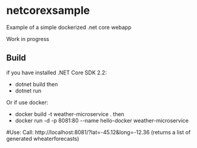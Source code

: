 # netcorexsample
Example of a simple dockerized .net core webapp

Work in progress

## Build
if you have installed .NET Core SDK 2.2:
- dotnet build
then
- dotnet run

Or if use docker:
- docker build -t weather-microservice .
then
- docker run -d -p 8081:80 --name hello-docker weather-microservice

#Use:
Call: http://localhost:8081/?lat=-45.12&long=-12.36 (returns a list of generated wheaterforecasts)
